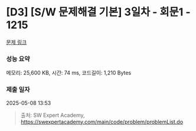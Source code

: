 # [D3] [S/W 문제해결 기본] 3일차 - 회문1 - 1215 

[문제 링크](https://swexpertacademy.com/main/code/problem/problemDetail.do?contestProbId=AV14QpAaAAwCFAYi) 

### 성능 요약

메모리: 25,600 KB, 시간: 74 ms, 코드길이: 1,210 Bytes

### 제출 일자

2025-05-08 13:53



> 출처: SW Expert Academy, https://swexpertacademy.com/main/code/problem/problemList.do